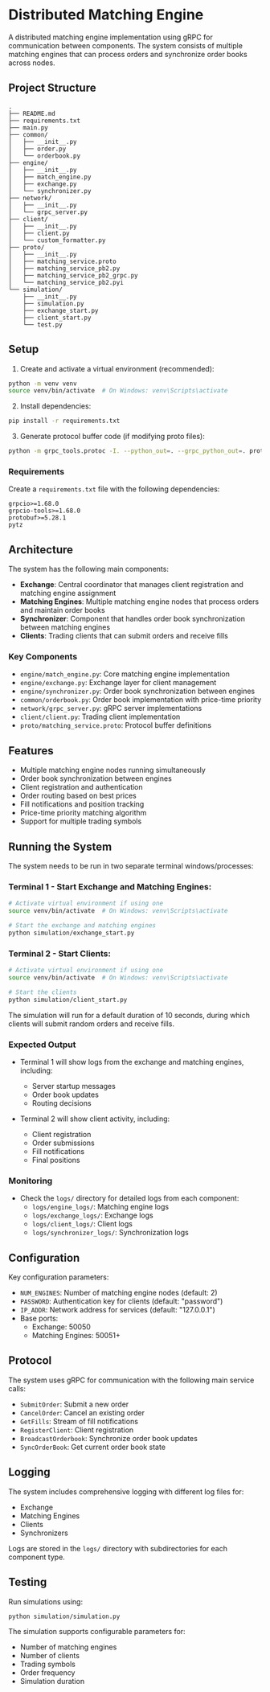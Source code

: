 # Distributed Matching Engine

A distributed matching engine implementation using gRPC for communication between components. The system consists of multiple matching engines that can process orders and synchronize order books across nodes.

## Project Structure

```
.
├── README.md
├── requirements.txt
├── main.py
├── common/
│   ├── __init__.py
│   ├── order.py
│   └── orderbook.py
├── engine/
│   ├── __init__.py
│   ├── match_engine.py
│   ├── exchange.py
│   └── synchronizer.py
├── network/
│   ├── __init__.py
│   └── grpc_server.py
├── client/
│   ├── __init__.py
│   ├── client.py
│   └── custom_formatter.py
├── proto/
│   ├── __init__.py
│   ├── matching_service.proto
│   ├── matching_service_pb2.py
│   ├── matching_service_pb2_grpc.py
│   └── matching_service_pb2.pyi
└── simulation/
    ├── __init__.py
    ├── simulation.py
    ├── exchange_start.py
    ├── client_start.py
    └── test.py
```

## Setup

1. Create and activate a virtual environment (recommended):
```bash
python -m venv venv
source venv/bin/activate  # On Windows: venv\Scripts\activate
```

2. Install dependencies:
```bash
pip install -r requirements.txt
```

3. Generate protocol buffer code (if modifying proto files):
```bash
python -m grpc_tools.protoc -I. --python_out=. --grpc_python_out=. proto/matching_service.proto
```

### Requirements

Create a `requirements.txt` file with the following dependencies:
```
grpcio>=1.68.0
grpcio-tools>=1.68.0
protobuf>=5.28.1
pytz
```

## Architecture

The system has the following main components:

- **Exchange**: Central coordinator that manages client registration and matching engine assignment
- **Matching Engines**: Multiple matching engine nodes that process orders and maintain order books
- **Synchronizer**: Component that handles order book synchronization between matching engines
- **Clients**: Trading clients that can submit orders and receive fills

### Key Components

- `engine/match_engine.py`: Core matching engine implementation
- `engine/exchange.py`: Exchange layer for client management
- `engine/synchronizer.py`: Order book synchronization between engines
- `common/orderbook.py`: Order book implementation with price-time priority
- `network/grpc_server.py`: gRPC server implementations
- `client/client.py`: Trading client implementation
- `proto/matching_service.proto`: Protocol buffer definitions

## Features

- Multiple matching engine nodes running simultaneously
- Order book synchronization between engines
- Client registration and authentication
- Order routing based on best prices
- Fill notifications and position tracking
- Price-time priority matching algorithm
- Support for multiple trading symbols

## Running the System

The system needs to be run in two separate terminal windows/processes:

### Terminal 1 - Start Exchange and Matching Engines:
```bash
# Activate virtual environment if using one
source venv/bin/activate  # On Windows: venv\Scripts\activate

# Start the exchange and matching engines
python simulation/exchange_start.py
```

### Terminal 2 - Start Clients:
```bash
# Activate virtual environment if using one
source venv/bin/activate  # On Windows: venv\Scripts\activate

# Start the clients
python simulation/client_start.py
```

The simulation will run for a default duration of 10 seconds, during which clients will submit random orders and receive fills.

### Expected Output
- Terminal 1 will show logs from the exchange and matching engines, including:
  - Server startup messages
  - Order book updates
  - Routing decisions
  
- Terminal 2 will show client activity, including:
  - Client registration
  - Order submissions
  - Fill notifications
  - Final positions

### Monitoring
- Check the `logs/` directory for detailed logs from each component:
  - `logs/engine_logs/`: Matching engine logs
  - `logs/exchange_logs/`: Exchange logs
  - `logs/client_logs/`: Client logs
  - `logs/synchronizer_logs/`: Synchronization logs

## Configuration

Key configuration parameters:

- `NUM_ENGINES`: Number of matching engine nodes (default: 2)
- `PASSWORD`: Authentication key for clients (default: "password")
- `IP_ADDR`: Network address for services (default: "127.0.0.1")
- Base ports:
  - Exchange: 50050
  - Matching Engines: 50051+

## Protocol

The system uses gRPC for communication with the following main service calls:

- `SubmitOrder`: Submit a new order
- `CancelOrder`: Cancel an existing order
- `GetFills`: Stream of fill notifications
- `RegisterClient`: Client registration
- `BroadcastOrderbook`: Synchronize order book updates
- `SyncOrderBook`: Get current order book state

## Logging

The system includes comprehensive logging with different log files for:

- Exchange
- Matching Engines
- Clients
- Synchronizers

Logs are stored in the `logs/` directory with subdirectories for each component type.

## Testing

Run simulations using:
```bash
python simulation/simulation.py
```

The simulation supports configurable parameters for:
- Number of matching engines
- Number of clients
- Trading symbols
- Order frequency
- Simulation duration


